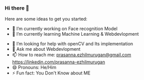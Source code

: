 ### Hi there 👋

Here are some ideas to get you started:

- 🔭 I’m currently working on Face recognition Model
- 🌱 I’m currently learning Machine Learning & Webdevlopment
<!-- - 👯 I’m looking to collaborate on ...-->
- 🤔 I’m looking for help with openCV and Its implementation
- 💬 Ask me about Webdevlopment
- 📫 How to reach me: prasanna.ezhilmurugan@gmail.com
                      https://linkedin.com/prasanna-ezhilmurugan
- 😄 Pronouns: He/Him
- ⚡ Fun fact: You Don't Know about ME 
